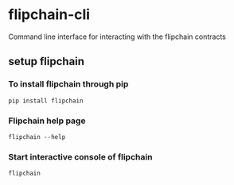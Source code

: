 # flipchain-cli
Command line interface for interacting with the flipchain contracts

## setup flipchain

### To install flipchain through pip
`pip install flipchain`

### Flipchain help page
`flipchain --help`

### Start interactive console of flipchain
`flipchain`
